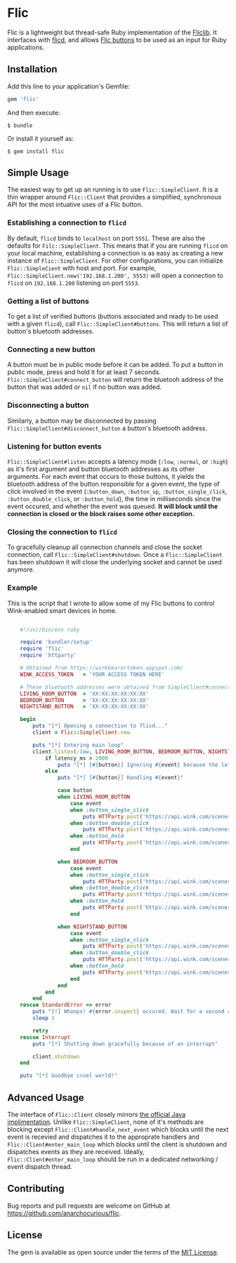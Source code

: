 # Flic
Flic is a lightweight but thread-safe Ruby implementation of the [Fliclib](https://github.com/50ButtonsEach/fliclib-linux-hci/blob/master/ProtocolDocumentation.md). It interfaces with [flicd](https://github.com/50ButtonsEach/fliclib-linux-hci), and allows [Flic buttons](https://flic.io/) to be used as an input for Ruby applications.

## Installation
Add this line to your application's Gemfile:

```ruby
gem 'flic'
```

And then execute:

    $ bundle

Or install it yourself as:

    $ gem install flic

## Simple Usage
The easiest way to get up an running is to use `Flic::SimpleClient`. It is a thin wrapper around `Flic::Client` that provides a simplified, synchronous API for the most intuative uses of a Flic button.

### Establishing a connection to `flicd`
By default, `flicd` binds to `localhost` on port `5551`. These are also the defaults for `Filc::SimpleClient`. This means that if you are running `flicd` on your local machine, establishing a connection is as easy as creating a new instance of `Flic::SimpleClient`. For other configurations, you can initialize `Flic::SimpleCient` with host and port. For example, `Flic::SimpleClient.new('192.168.1.200', 5553)` will open a connection to `flicd` on `192.168.1.200` listening on port `5553`.

### Getting a list of buttons
To get a list of verified buttons (buttons associated and ready to be used with a given `flicd`), call `Flic::SimpleClient#buttons`. This will return a list of button's bluetooth addresses.

### Connecting a new button
A button must be in public mode before it can be added. To put a button in public mode, press and hold it for at least 7 seconds. `Flic::SimpleClient#connect_button` will return the bluetooh address of the button that was added or `nil` if no button was added.

### Disconnecting a button
Similarly, a button may be disconnected by passing `Flic::SimpleClient#disconnect_button` a button's bluetooth address.

### Listening for button events
`Flic::SimpleClient#listen` accepts a latency mode (`:low`, `:normal`, or `:high`) as it's first argument and button bluetooth addresses as its other arguments. For each event that occurs to those buttons, it yields the bluetooth address of the button responsible for a given event, the type of click involved in the event (`:button_down`, `:button_up`, `:button_single_click`, `:button_double_click`, or `:button_hold`), the time in milliseconds since the event occured, and whether the event was queued. **It will block until the connection is closed or the block raises some other exception.**

### Closing the connection to `flicd`
To gracefully cleanup all connection channels and close the socket connection, call `Flic::SimpleClient#shutdown`. Once a `Flic::SimpleClient` has been shutdown it will close the underlying socket and cannot be used anymore.

### Example
This is the script that I wrote to allow some of my Flic buttons to control Wink-enabled smart devices in home.
```ruby

    #!/usr/bin/env ruby

    require 'bundler/setup'
    require 'flic'
    require 'httparty'

    # Obtained from https://winkbearertoken.appspot.com/
    WINK_ACCESS_TOKEN	= 'YOUR ACCESS TOKEN HERE'

    # These bluetooth addresses were obtained from SimpleClient#connect_button
    LIVING_ROOM_BUTTON 	= 'XX:XX:XX:XX:XX:XX'
    BEDROOM_BUTTON 		= 'XX:XX:XX:XX:XX:XX'
    NIGHTSTAND_BUTTON 	= 'XX:XX:XX:XX:XX:XX'

    begin
        puts "[*] Opening a connection to flicd..."
        client = Flic::SimpleClient.new

        puts "[*] Entering main loop"
        client.listen(:low, LIVING_ROOM_BUTTON, BEDROOM_BUTTON, NIGHTSTAND_BUTTON) do |button, event, latency_ms|
            if latency_ms > 2000
                puts "[*] [#{button}] Ignoring #{event} because the latency is #{latency_ms} ms"
            else
                puts "[*] [#{button}] Handling #{event}"

                case button
                when LIVING_ROOM_BUTTON
                    case event
                    when :button_single_click
                        puts HTTParty.post('https://api.wink.com/scenes/SCENE_ID/activate', headers: { Authorization: "Bearer #{WINK_ACCESS_TOKEN}" }).inspect
                    when :button_double_click
                        puts HTTParty.post('https://api.wink.com/scenes/SCENE_ID/activate', headers: { Authorization: "Bearer #{WINK_ACCESS_TOKEN}" }).inspect
                    when :button_hold
                        puts HTTParty.post('https://api.wink.com/scenes/SCENE_ID/activate', headers: { Authorization: "Bearer #{WINK_ACCESS_TOKEN}" }).inspect
                    end

                when BEDROOM_BUTTON
                    case event
                    when :button_single_click
                        puts HTTParty.post('https://api.wink.com/scenes/SCENE_ID/activate', headers: { Authorization: "Bearer #{WINK_ACCESS_TOKEN}" }).inspect
                    when :button_double_click
                        puts HTTParty.post('https://api.wink.com/scenes/SCENE_ID/activate', headers: { Authorization: "Bearer #{WINK_ACCESS_TOKEN}" }).inspect
                    when :button_hold
                        puts HTTParty.post('https://api.wink.com/scenes/SCENE_ID/activate', headers: { Authorization: "Bearer #{WINK_ACCESS_TOKEN}" }).inspect
                    end

                when NIGHTSTAND_BUTTON
                    case event
                    when :button_single_click
                        puts HTTParty.post('https://api.wink.com/scenes/SCENE_ID/activate', headers: { Authorization: "Bearer #{WINK_ACCESS_TOKEN}" }).inspect
                    when :button_double_click
                        puts HTTParty.post('https://api.wink.com/scenes/SCENE_ID/activate', headers: { Authorization: "Bearer #{WINK_ACCESS_TOKEN}" }).inspect
                    when :button_hold
                        puts HTTParty.post('https://api.wink.com/scenes/SCENE_ID/activate', headers: { Authorization: "Bearer #{WINK_ACCESS_TOKEN}" }).inspect
                    end
                end
            end
        end
    rescue StandardError => error
        puts "[!] Whoops! #{error.inspect} occured. Wait for a second and restart everything."
        sleep 1

        retry
    rescue Interrupt
        puts "[*] Shutting down gracefully because of an interrupt"

        client.shutdown
    end

    puts "[*] Goodbye cruel world!"

```

## Advanced Usage
The interface of `Flic::Client` closely mirrors [the official Java implimentation](https://github.com/50ButtonsEach/fliclib-linux-hci/tree/master/clientlib/java). Unlike `Flic::SimpleClient`, none of it's methods are blocking except `Flic::Client#handle_next_event` which blocks until the next event is recevied and dispatches it to the approprate handlers and `Flic::Client#enter_main_loop` which blocks until the client is shutdown and dispatches events as they are received. Ideally, `Flic::Client#enter_main_loop` should be run in a dedicated networking / event dispatch thread.


## Contributing
Bug reports and pull requests are welcome on GitHub at https://github.com/anarchocurious/flic.

## License
The gem is available as open source under the terms of the [MIT License](http://opensource.org/licenses/MIT).
